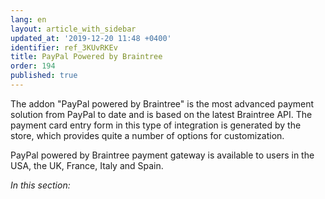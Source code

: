 ```yaml
---
lang: en
layout: article_with_sidebar
updated_at: '2019-12-20 11:48 +0400'
identifier: ref_3KUvRKEv
title: PayPal Powered by Braintree
order: 194
published: true
---
```

The addon "PayPal powered by Braintree" is the most advanced payment solution from PayPal to date and is based on the latest Braintree API. The payment card entry form in this type of integration is generated by the store, which provides quite a number of options for customization. 

PayPal powered by Braintree payment gateway is available to users in the USA, the UK, France, Italy and Spain. 

_In this section:_

